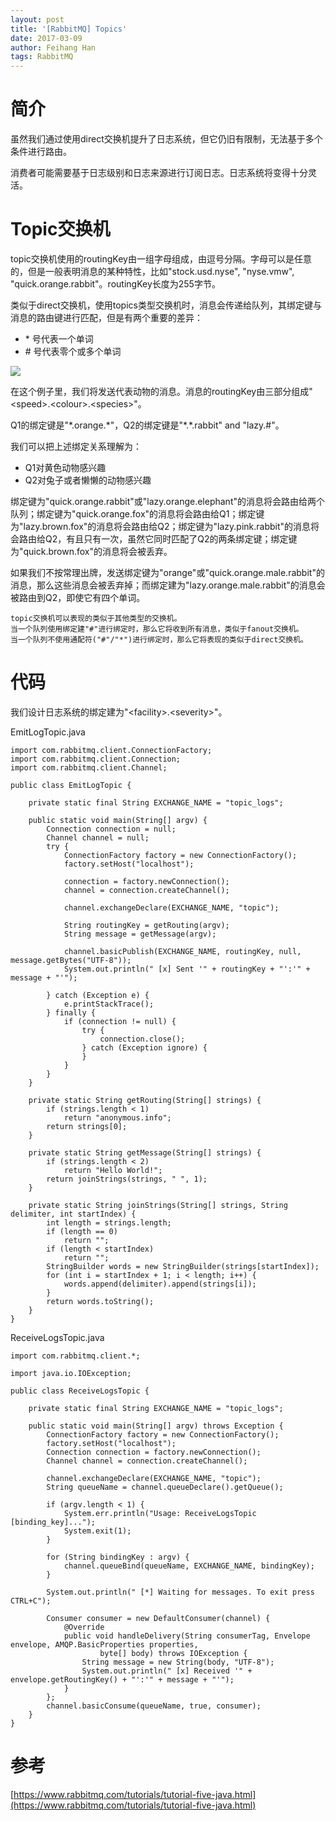 ```yaml
---
layout: post
title: '[RabbitMQ] Topics'
date: 2017-03-09
author: Feihang Han
tags: RabbitMQ
---
```


# 简介

虽然我们通过使用direct交换机提升了日志系统，但它仍旧有限制，无法基于多个条件进行路由。

消费者可能需要基于日志级别和日志来源进行订阅日志。日志系统将变得十分灵活。

# Topic交换机

topic交换机使用的routingKey由一组字母组成，由逗号分隔。字母可以是任意的，但是一般表明消息的某种特性，比如"stock.usd.nyse", "nyse.vmw", "quick.orange.rabbit"。routingKey长度为255字节。

类似于direct交换机，使用topics类型交换机时，消息会传递给队列，其绑定键与消息的路由键进行匹配，但是有两个重要的差异：

* \* 号代表一个单词
* \# 号代表零个或多个单词

![](https://www.rabbitmq.com/img/tutorials/python-five.png)

在这个例子里，我们将发送代表动物的消息。消息的routingKey由三部分组成"&lt;speed&gt;.&lt;colour&gt;.&lt;species&gt;"。

Q1的绑定键是"\*.orange.\*"，Q2的绑定键是"\*.\*.rabbit" and "lazy.\#"。

我们可以把上述绑定关系理解为：

* Q1对黄色动物感兴趣
* Q2对兔子或者懒懒的动物感兴趣

绑定键为"quick.orange.rabbit"或"lazy.orange.elephant"的消息将会路由给两个队列；绑定键为"quick.orange.fox"的消息将会路由给Q1；绑定键为"lazy.brown.fox"的消息将会路由给Q2；绑定键为"lazy.pink.rabbit"的消息将会路由给Q2，有且只有一次，虽然它同时匹配了Q2的两条绑定键；绑定键为"quick.brown.fox"的消息将会被丢弃。

如果我们不按常理出牌，发送绑定键为"orange"或"quick.orange.male.rabbit"的消息，那么这些消息会被丢弃掉；而绑定建为"lazy.orange.male.rabbit"的消息会被路由到Q2，即使它有四个单词。

```
topic交换机可以表现的类似于其他类型的交换机。
当一个队列使用绑定建"#"进行绑定时，那么它将收到所有消息，类似于fanout交换机。
当一个队列不使用通配符("#"/"*")进行绑定时，那么它将表现的类似于direct交换机。
```

# 代码

我们设计日志系统的绑定建为"&lt;facility&gt;.&lt;severity&gt;"。

EmitLogTopic.java

```
import com.rabbitmq.client.ConnectionFactory;
import com.rabbitmq.client.Connection;
import com.rabbitmq.client.Channel;

public class EmitLogTopic {

    private static final String EXCHANGE_NAME = "topic_logs";

    public static void main(String[] argv) {
        Connection connection = null;
        Channel channel = null;
        try {
            ConnectionFactory factory = new ConnectionFactory();
            factory.setHost("localhost");

            connection = factory.newConnection();
            channel = connection.createChannel();

            channel.exchangeDeclare(EXCHANGE_NAME, "topic");

            String routingKey = getRouting(argv);
            String message = getMessage(argv);

            channel.basicPublish(EXCHANGE_NAME, routingKey, null, message.getBytes("UTF-8"));
            System.out.println(" [x] Sent '" + routingKey + "':'" + message + "'");

        } catch (Exception e) {
            e.printStackTrace();
        } finally {
            if (connection != null) {
                try {
                    connection.close();
                } catch (Exception ignore) {
                }
            }
        }
    }

    private static String getRouting(String[] strings) {
        if (strings.length < 1)
            return "anonymous.info";
        return strings[0];
    }

    private static String getMessage(String[] strings) {
        if (strings.length < 2)
            return "Hello World!";
        return joinStrings(strings, " ", 1);
    }

    private static String joinStrings(String[] strings, String delimiter, int startIndex) {
        int length = strings.length;
        if (length == 0)
            return "";
        if (length < startIndex)
            return "";
        StringBuilder words = new StringBuilder(strings[startIndex]);
        for (int i = startIndex + 1; i < length; i++) {
            words.append(delimiter).append(strings[i]);
        }
        return words.toString();
    }
}
```

ReceiveLogsTopic.java

```
import com.rabbitmq.client.*;

import java.io.IOException;

public class ReceiveLogsTopic {

    private static final String EXCHANGE_NAME = "topic_logs";

    public static void main(String[] argv) throws Exception {
        ConnectionFactory factory = new ConnectionFactory();
        factory.setHost("localhost");
        Connection connection = factory.newConnection();
        Channel channel = connection.createChannel();

        channel.exchangeDeclare(EXCHANGE_NAME, "topic");
        String queueName = channel.queueDeclare().getQueue();

        if (argv.length < 1) {
            System.err.println("Usage: ReceiveLogsTopic [binding_key]...");
            System.exit(1);
        }

        for (String bindingKey : argv) {
            channel.queueBind(queueName, EXCHANGE_NAME, bindingKey);
        }

        System.out.println(" [*] Waiting for messages. To exit press CTRL+C");

        Consumer consumer = new DefaultConsumer(channel) {
            @Override
            public void handleDelivery(String consumerTag, Envelope envelope, AMQP.BasicProperties properties,
                    byte[] body) throws IOException {
                String message = new String(body, "UTF-8");
                System.out.println(" [x] Received '" + envelope.getRoutingKey() + "':'" + message + "'");
            }
        };
        channel.basicConsume(queueName, true, consumer);
    }
}
```

# 参考

[https://www.rabbitmq.com/tutorials/tutorial-five-java.html](https://www.rabbitmq.com/tutorials/tutorial-five-java.html)

